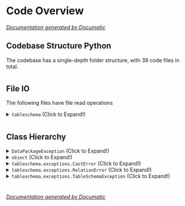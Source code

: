 # Code Overview

[_Documentation generated by Documatic_](https://www.documatic.com)

<!---Documatic-section-Codebase Structure Python-start--->
## Codebase Structure Python

The codebase has a single-depth folder structure,
                with 39 code files in total.

# #
<!---Documatic-section-Codebase Structure Python-end--->

<!---Documatic-section-File IO-start--->
## File IO

<!---Documatic-block-file_io-start--->
The following files have file read operations

<!---Documatic-block-tableschema-start--->
<details>
	<summary><code>tableschema</code> (Click to Expand!)</summary>

* tableschema.cli
* tableschema.config
* tableschema.helpers
* tableschema.profile
* tableschema.schema
</details>
<!---Documatic-block-tableschema-end--->
<!---Documatic-block-file_io-end--->

# #
<!---Documatic-section-File IO-end--->

<!---Documatic-section-Class Hierarchy-start--->
## Class Hierarchy

<!---Documatic-block-DataPackageException-start--->
<details>
	<summary><code>DataPackageException</code> (Click to Expand!)</summary>

* tableschema.exceptions.TableSchemaException
</details>
<!---Documatic-block-DataPackageException-end--->

<!---Documatic-block-object-start--->
<details>
	<summary><code>object</code> (Click to Expand!)</summary>

* tableschema.schema.FailedCast
* tableschema.schema.Schema
* tableschema.schema._TypeGuesser
* tableschema.storage.Storage
</details>
<!---Documatic-block-object-end--->

<!---Documatic-block-tableschema.exceptions.CastError-start--->
<details>
	<summary><code>tableschema.exceptions.CastError</code> (Click to Expand!)</summary>

* tableschema.exceptions.UniqueKeyError
</details>
<!---Documatic-block-tableschema.exceptions.CastError-end--->

<!---Documatic-block-tableschema.exceptions.RelationError-start--->
<details>
	<summary><code>tableschema.exceptions.RelationError</code> (Click to Expand!)</summary>

* tableschema.exceptions.UnresolvedFKError
</details>
<!---Documatic-block-tableschema.exceptions.RelationError-end--->

<!---Documatic-block-tableschema.exceptions.TableSchemaException-start--->
<details>
	<summary><code>tableschema.exceptions.TableSchemaException</code> (Click to Expand!)</summary>

* tableschema.exceptions.CastError
* tableschema.exceptions.IntegrityError
* tableschema.exceptions.LoadError
* tableschema.exceptions.RelationError
* tableschema.exceptions.StorageError
* tableschema.exceptions.ValidationError
</details>
<!---Documatic-block-tableschema.exceptions.TableSchemaException-end--->

# #
<!---Documatic-section-Class Hierarchy-end--->

[_Documentation generated by Documatic_](https://www.documatic.com)